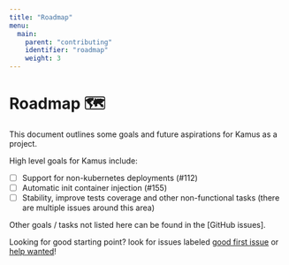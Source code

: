 ```yaml
---
title: "Roadmap"
menu:
  main:
    parent: "contributing"
    identifier: "roadmap"
    weight: 3
---
```

# Roadmap 🗺️

This document outlines some goals and future aspirations for Kamus
as a project.

High level goals for Kamus include:

- [ ] Support for non-kubernetes deployments (#112)
- [ ] Automatic init container injection (#155)
- [ ] Stability, improve tests coverage and other non-functional tasks (there are multiple issues around this area)

Other goals / tasks not listed here can be found in the [GitHub issues].

Looking for good starting point? look for issues labeled [good first issue] or [help wanted]!

[#112]: https://github.com/Soluto/kamus/issues/112
[#155]: https://github.com/Soluto/kamus/issues/155
[good first issue]: https://github.com/Soluto/kamus/labels/good%20first%20issue
[help wanted]: https://github.com/Soluto/kamus/labels/help%20wanted
